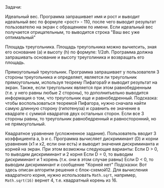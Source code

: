 Задачи:

Идеальный вес. Программа запрашивает имя и рост и выводит идеальный вес по формуле <рост> - 110, после чего выводит результат пользователю на экран с обращением по имени. Если идеальный вес получается отрицательным, то выводится строка "Ваш вес уже оптимальный"

Площадь треугольника. Площадь треугольника можно вычилсить, зная его основание (a) и высоту (h) по формуле: 1/2*a*h. Программа должна запрашивать основание и высоту треуголиника и возвращать его площадь.

Прямоугольный треугольник. Программа запрашивает у пользователя 3 стороны треугольника и определяет, является ли треугольник прямоугольным, используя теорему Пифагора9 и выводит результат на экран. Также, если треугольник является при этом равнобедренным (т.е. у него равны любые 2 стороны), то дополнитьельно выводится информация о том, что треугольник еще и равнобедренный. Подсказка: чтобы воспользоваться теоремой Пифагора, нужно сначала найти самую длинную сторону (гипотенуза) и сравнить ее значение в квадрате с суммой квадратов двух остальных сторон. Если все 3 стороны равны, то треугольник равнобедренный и равносторонний, но не прямоугольный.

Квадратное уравнение (усложненное задание). Пользователь вводит 3 коэффициента a, b и с. Программа вычисляет дискриминант (D) и корни уравнения (x1 и x2, если они есть) и выводит значения дискриминанта и корней на экран. При этом возможны следующие варианты:
Если D > 0, то выводим дискриминант и 2 корня
Если D = 0, то выводим дискриминант и 1 корень (т.к. они в этом случае равны)
Если D < 0, то выводим дискриминант и сообщение "Корней нет"
Подсказки: Вот здесь описан алгоритм решения с блок-схемой12. Для вычисления квадратного корня, нужно использовать `Math.sqrt`, например, `Math.sqrt(16)` вернет 4, т.е. квадратный корень из 16.

